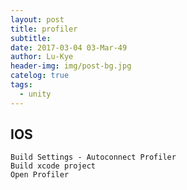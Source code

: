 ```yaml
---
layout: post
title: profiler
subtitle: 
date: 2017-03-04 03-Mar-49
author: Lu-Kye
header-img: img/post-bg.jpg
catelog: true
tags: 
  - unity
---
```

## IOS
```
Build Settings - Autoconnect Profiler
Build xcode project
Open Profiler
```
